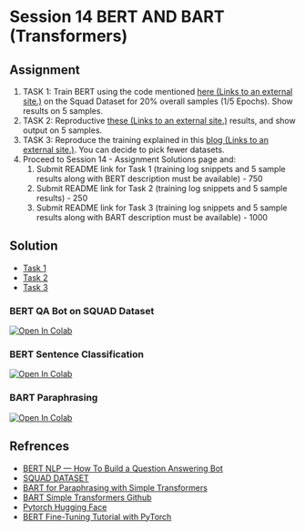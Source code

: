 # Session 14 BERT AND BART (Transformers)

## Assignment

1.  TASK 1: Train BERT using the code mentioned  [here (Links to an external site.)](https://drive.google.com/file/d/1Zp2_Uka8oGDYsSe5ELk-xz6wIX8OIkB7/view?usp=sharing)  on the Squad Dataset for 20% overall samples (1/5 Epochs). Show results on 5 samples.
2.  TASK 2: Reproductive  [these (Links to an external site.)](https://mccormickml.com/2019/07/22/BERT-fine-tuning/)  results, and show output on 5 samples.
3.  TASK 3: Reproduce the training explained in this  [blog (Links to an external site.)](https://towardsdatascience.com/bart-for-paraphrasing-with-simple-transformers-7c9ea3dfdd8c). You can decide to pick fewer datasets.
4.  Proceed to Session 14 - Assignment Solutions page and:
    1.  Submit README link for Task 1 (training log snippets and 5 sample results along with BERT description must be available) - 750
    2.  Submit README link for Task 2 (training log snippets and 5 sample results) - 250
    3.  Submit README link for Task 3 (training log snippets and 5 sample results along with BART description must be available) - 1000

## Solution

   * [Task 1](#task1)
   * [Task 2](#task2)
   * [Task 3](#task3)

<a id="task1"></a>
### BERT QA Bot on SQUAD Dataset

[![Open In Colab](https://colab.research.google.com/assets/colab-badge.svg)](https://githubtocolab.com/pankaj90382/END-1.0/blob/main/S14/BERT_Tutorial_How_To_Build_a_Question_Answering_Bot.ipynb)





















<a id="task2"></a>
 ### BERT Sentence Classification

[![Open In Colab](https://colab.research.google.com/assets/colab-badge.svg)](https://githubtocolab.com/pankaj90382/END-1.0/blob/main/S14/BERT%20Fine-Tuning%20Sentence%20Classification%20v4.ipynbb)

































 <a id="task3"></a>
 ### BART Paraphrasing

[![Open In Colab](https://colab.research.google.com/assets/colab-badge.svg)](https://githubtocolab.com/pankaj90382/END-1.0/blob/main/S14/BART_For_Paraphrasing.ipynb)
































 
 ## Refrences

- [BERT NLP — How To Build a Question Answering Bot](https://towardsdatascience.com/bert-nlp-how-to-build-a-question-answering-bot-98b1d1594d7b)
- [SQUAD DATASET](https://rajpurkar.github.io/SQuAD-explorer/)
- [BART for Paraphrasing with Simple Transformers](https://towardsdatascience.com/bart-for-paraphrasing-with-simple-transformers-7c9ea3dfdd8c)
- [BART Simple Transformers Github](https://github.com/ThilinaRajapakse/simpletransformers/tree/master/examples/seq2seq/paraphrasing)
- [Pytorch Hugging Face](https://pytorch.org/hub/huggingface_pytorch-transformers/)
- [BERT Fine-Tuning Tutorial with PyTorch](https://mccormickml.com/2019/07/22/BERT-fine-tuning/)
